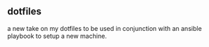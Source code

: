 ## dotfiles
a new take on my dotfiles to be used in conjunction with an ansible playbook
to setup a new machine.
